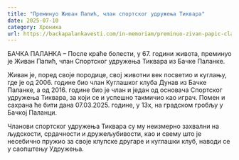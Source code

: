 ```yaml
---
title: "Преминуо Живан Папић, члан спортског удружења Тиквара"
date: 2025-07-10
category: Хроника
url: https://backapalankavesti.com/in-memoriam/preminuo-zivan-papic-clan-sportskog-udruzenja-tikvara/
---
```


БАЧКА ПАЛАНКА – После краће болести, у 67. години живота, преминуо је Живан Папић, члан Спортског удружења Тиквара из Бачке Паланке.

Живан је, поред своје породице, свој животни век посветио и куглању, где је од 2006. године био члан Куглашког клуба Дунав из Бачке Паланке, а од 2016. године био је члан и један од основача Спортског удружења Тиквара, за који се и успешно такмичио као играч. Помен и сахрана ће бити дана 07.03.2025. године, у 13х, на градском гробљу у Бачкој Паланци.

Чланови спортског удружења Тиквара су му неизмерно захвални на људскости, срдачности и дружељубивости, као и свему што је несебично пружио за своје клупске другаре и куглашки клуб, наводи се у саопштењу Удружења.
